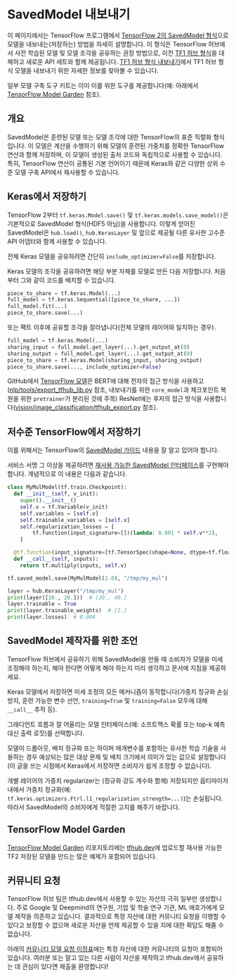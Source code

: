 <!--* freshness: { owner: 'maringeo' reviewed: '2021-04-12' review_interval: '6 months' } *-->

# SavedModel 내보내기

이 페이지에서는 TensorFlow 프로그램에서 [TensorFlow 2의 SavedModel 형식](https://www.tensorflow.org/guide/saved_model)으로 모델을 내보내는(저장하는) 방법을 자세히 설명합니다. 이 형식은 TensorFlow 허브에서 사전 학습된 모델 및 모델 조각을 공유하는 권장 방법으로, 이전 [TF1 허브 형식](tf1_hub_module.md)을 대체하고 새로운 API 세트와 함께 제공됩니다. [TF1 허브 형식 내보내기](exporting_hub_format.md)에서 TF1 허브 형식 모델을 내보내기 위한 자세한 정보를 찾아볼 수 있습니다.

일부 모델 구축 도구 키트는 이미 이를 위한 도구를 제공합니다(예: 아래에서 [TensorFlow Model Garden](#tensorflow-model-garden) 참조).

## 개요

SavedModel은 훈련된 모델 또는 모델 조각에 대한 TensorFlow의 표준 직렬화 형식입니다. 이 모델은 계산을 수행하기 위해 모델의 훈련된 가중치를 정확한 TensorFlow 연산과 함께 저장하며, 이 모델이 생성된 출처 코드와 독립적으로 사용할 수 있습니다. 특히, TensorFlow 연산이 공통된 기본 언어이기 때문에 Keras와 같은 다양한 상위 수준 모델 구축 API에서 재사용할 수 있습니다.

## Keras에서 저장하기

TensorFlow 2부터 `tf.keras.Model.save()` 및 `tf.keras.models.save_model()`은 기본적으로 SavedModel 형식(HDF5 아님)을 사용합니다. 이렇게 얻어진 SavedModel은 `hub.load()`, `hub.KerasLayer` 및 앞으로 제공될 다른 유사한 고수준 API 어댑터와 함께 사용할 수 있습니다.

전체 Keras 모델을 공유하려면 간단히 `include_optimizer=False`를 저장합니다.

Keras 모델의 조각을 공유하려면 해당 부분 자체를 모델로 만든 다음 저장합니다. 처음부터 그와 같이 코드를 배치할 수 있습니다.

```python
piece_to_share = tf.keras.Model(...)
full_model = tf.keras.Sequential([piece_to_share, ...])
full_model.fit(...)
piece_to_share.save(...)
```

또는 팩트 이후에 공유할 조각을 잘라냅니다(전체 모델의 레이어와 일치하는 경우).

```python
full_model = tf.keras.Model(...)
sharing_input = full_model.get_layer(...).get_output_at(0)
sharing_output = full_model.get_layer(...).get_output_at(0)
piece_to_share = tf.keras.Model(sharing_input, sharing_output)
piece_to_share.save(..., include_optimizer=False)
```

GitHub에서 [TensorFlow 모델](https://github.com/tensorflow/models)은 BERT에 대해 전자의 접근 방식을 사용하고([nlp/tools/export_tfhub_lib.py](https://github.com/tensorflow/models/blob/master/official/nlp/tools/export_tfhub_lib.py) 참조, 내보내기를 위한 `core_model`과 체크포인트 복원을 위한 `pretrainer`가 분리된 것에 주목) ResNet에는 후자의 접근 방식을 사용합니다([vision/image_classification/tfhub_export.py](https://github.com/tensorflow/models/blob/master/official/vision/image_classification/resnet/tfhub_export.py) 참조).

## 저수준 TensorFlow에서 저장하기

이를 위해서는 TensorFlow의 [SavedModel 가이드](https://www.tensorflow.org/guide/saved_model) 내용을 잘 알고 있어야 합니다.

서비스 서명 그 이상을 제공하려면 [재사용 가능한 SavedModel 인터페이스](reusable_saved_models.md)를 구현해야 합니다. 개념적으로 이 내용은 다음과 같습니다.

```python
class MyMulModel(tf.train.Checkpoint):
  def __init__(self, v_init):
    super().__init__()
    self.v = tf.Variable(v_init)
    self.variables = [self.v]
    self.trainable_variables = [self.v]
    self.regularization_losses = [
        tf.function(input_signature=[])(lambda: 0.001 * self.v**2),
    ]

  @tf.function(input_signature=[tf.TensorSpec(shape=None, dtype=tf.float32)])
  def __call__(self, inputs):
    return tf.multiply(inputs, self.v)

tf.saved_model.save(MyMulModel(2.0), "/tmp/my_mul")

layer = hub.KerasLayer("/tmp/my_mul")
print(layer([10., 20.]))  # [20., 40.]
layer.trainable = True
print(layer.trainable_weights)  # [2.]
print(layer.losses)  # 0.004
```

## SavedModel 제작자를 위한 조언

TensorFlow 허브에서 공유하기 위해 SavedModel을 만들 때 소비자가 모델을 미세 조정해야 하는지, 해야 한다면 어떻게 해야 하는지 미리 생각하고 문서에 지침을 제공하세요.

Keras 모델에서 저장하면 미세 조정의 모든 메커니즘이 동작합니다(가중치 정규화 손실 방지, 훈련 가능한 변수 선언, `training=True` 및 `training=False` 모두에 대해 `__call__` 추적 등).

그래디언트 흐름과 잘 어울리는 모델 인터페이스(예: 소프트맥스 확률 또는 top-k 예측 대신 출력 로짓)를 선택합니다.

모델이 드롭아웃, 배치 정규화 또는 하이퍼 매개변수를 포함하는 유사한 학습 기술을 사용하는 경우 예상되는 많은 대상 문제 및 배치 크기에서 의미가 있는 값으로 설정합니다(이 글을 쓰는 시점에서 Keras에서 저장하면 소비자가 쉽게 조정할 수 없습니다).

개별 레이어의 가중치 regularizer는 (정규화 강도 계수와 함께) 저장되지만 옵티마이저 내에서 가중치 정규화(예: `tf.keras.optimizers.Ftrl.l1_regularization_strength=...)`)는 손실됩니다. 따라서 SavedModel의 소비자에게 적절한 고지를 해주기 바랍니다.

<a name="tensorflow-model-garden"></a>

## TensorFlow Model Garden

[TensorFlow Model Garden](https://github.com/tensorflow/models/tree/master/official) 리포지토리에는 [tfhub.dev](https://tfhub.dev/)에 업로드할 재사용 가능한 TF2 저장된 모델을 만드는 많은 예제가 포함되어 있습니다.

## 커뮤니티 요청

TensorFlow 허브 팀은 tfhub.dev에서 사용할 수 있는 자산의 극히 일부만 생성합니다. 주로 Google 및 Deepmind의 연구원, 기업 및 학술 연구 기관, ML 애호가에게 모델 제작을 의존하고 있습니다. 결과적으로 특정 자산에 대한 커뮤니티 요청을 이행할 수 있다고 보장할 수 없으며 새로운 자산을 언제 제공할 수 있을 지에 대한 확답도 해줄 수 없습니다.

아래의 [커뮤니티 모델 요청 이정표](https://github.com/tensorflow/hub/milestone/1)에는 특정 자산에 대한 커뮤니티의 요청이 포함되어 있습니다. 여러분 또는 알고 있는 다른 사람이 자산을 제작하고 tfhub.dev에서 공유하는 데 관심이 있다면 제출을 환영합니다!

